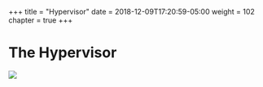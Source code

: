 +++
title = "Hypervisor"
date = 2018-12-09T17:20:59-05:00
weight = 102
chapter = true
+++

# The Hypervisor

![](/intro-k8/images/docker/vm.png)

